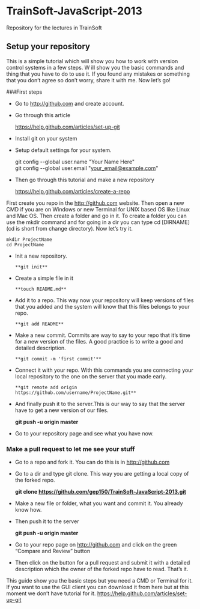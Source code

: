 TrainSoft-JavaScript-2013
=========================

Repository for the lectures in TrainSoft

## Setup your repository

This is a simple tutorial which will show you how to work with version control systems in a few steps. W
ill show you the basic commands and thing that you have to do to use it. If you found any mistakes or 
something that you don’t agree so don’t worry, share it with me. Now let’s go!

###First steps
* Go to http://github.com and create account.

* Go through this article

  https://help.github.com/articles/set-up-git

- Install git on your system

- Setup default settings for your system.

    git config --global user.name "Your Name Here"    
    git config --global user.email "your_email@example.com"   

- Then go through this tutorial and make a new repository

    https://help.github.com/articles/create-a-repo

First create you repo in the http://github.com website. Then open a new CMD if you are on Windows or new Terminal for UNIX based OS like Linux and Mac OS. Then create a folder and go in it. To create a folder you can use the mkdir command and for going in a dir you can type cd [DIRNAME] (cd is short from change directory). Now let’s try it.

	mkdir ProjectName
	cd ProjectName

- Init a new repository.

	  **git init**

- Create a simple file in it

	  **touch README.md**

- Add it to a repo. This way now your repository will keep versions of files that you added and the system will know that this files belongs to your repo.

	  **git add README**

- Make a new commit. Commits are way to say to your repo that it’s time for a new version of the files. A good practice is to write a good and detailed description.

	  **git commit -m 'first commit'**

- Connect it with your repo. With this commands you are connecting your local repository to the one on the server that you made early.

	  **git remote add origin https://github.com/username/ProjectName.git**

- And finally push it to the server.This is our way to say that the server have to get a new version of our files.

  	**git push -u origin master**

- Go to your repository page and see what you have now.

### Make a pull request to let me see your stuff

- Go to a repo and fork it. You can do this is in http://github.com

- Go to a dir and type git clone. This way you are getting a local copy of the forked repo.

  	**git clone https://github.com/gep150/TrainSoft-JavaScript-2013.git**

- Make a new file or folder, what you want and commit it. You already know how.

- Then push it to the server

  	**git push -u origin master**

- Go to your repo page on http://github.com and click on the green “Compare and Review” button

- Then click on the button for a pull request and submit it with a detailed description which the owner of the forked repo have to read. That’s it.


This guide show you the basic steps but you need a CMD or Terminal for it. If you want to use the GUI client you can download it from here but at this moment we don’t have tutorial for it.
https://help.github.com/articles/set-up-git

